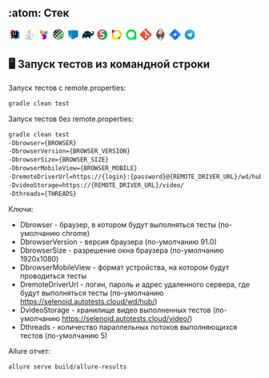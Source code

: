 
## :atom: Стек



<img width="5%" title="IntelliJ IDEA" src="img/Intelij_IDEA.svg">
<img width="5%" title="Java" src="img/Java.svg">
<img width="5%" title="Selenide" src="img/Selenide.svg">
<img width="5%" title="REST-Assured" src="img/Rest-Assured.svg">
<img width="5%" title="Selenoid" src="img/Selenoid.svg">
<img width="5%" title="Gradle" src="img/Gradle.svg">
<img width="5%" title="JUnit5" src="img/JUnit5.svg">
<img width="5%" title="Allure Report" src="img/Allure_Report.svg">
<img width="5%" title="Allure TestOps" src="img/Allure_EE.svg">
<img width="5%" title="Github" src="img/Git.svg">
<img width="5%" title="Jenkins" src="img/Jenkins.svg">
<img width="5%" title="Jira" src="img/Jira.svg">
<img width="5%" title="Telegram" src="img/Telegram.svg">


## :desktop_computer: Запуск тестов из командной строки

Запуск тестов с remote.properties:
```bash
gradle clean test
```

Запуск тестов без remote.properties:
```bash
gradle clean test
-Dbrowser={BROWSER}
-DbrowserVersion={BROWSER_VERSION}
-DbrowserSize={BROWSER_SIZE}
-DbrowserMobileView={BROWSER_MOBILE}
-DremoteDriverUrl=https://{login}:{password}@{REMOTE_DRIVER_URL}/wd/hub/
-DvideoStorage=https://{REMOTE_DRIVER_URL}/video/
-Dthreads={THREADS}
```

Ключи:
* Dbrowser - браузер, в котором будут выполняться тесты (по-умолчанию chrome)
* DbrowserVersion - версия браузера (по-умолчанию 91.0)
* DbrowserSize - разрешение окна браузера (по-умолчанию 1920x1080)
* DbrowserMobileView - формат устройства, на котором будут проводиться тесты
* DremoteDriverUrl - логин, пароль и адрес удаленного сервера, где будут выполняться тесты (по-умолчанию https://selenoid.autotests.cloud/wd/hub/)
* DvideoStorage - хранилище видео выполненных тестов (по-умолчанию https://selenoid.autotests.cloud/video/)
* Dthreads - количество параллельных потоков выполняющихся тестов (по-умолчанию 5)

Allure отчет:
```bash
allure serve build/allure-results
```